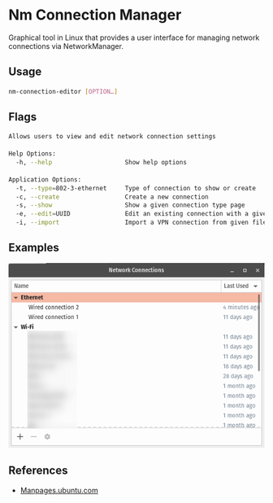 # Nm Connection Manager

Graphical tool in Linux that provides a user interface for managing network connections via NetworkManager.

## Usage

```bash
nm-connection-editor [OPTION…]
```

## Flags

```bash
Allows users to view and edit network connection settings

Help Options:
  -h, --help                    Show help options

Application Options:
  -t, --type=802-3-ethernet     Type of connection to show or create
  -c, --create                  Create a new connection
  -s, --show                    Show a given connection type page
  -e, --edit=UUID               Edit an existing connection with a given UUID
  -i, --import                  Import a VPN connection from given file
```

## Examples

![Nm Connection Manager Example](../assets/images/nm-example.png)

## References

- [Manpages.ubuntu.com](https://manpages.ubuntu.com/manpages/artful/en/man1/nm-connection-editor.1.html)
